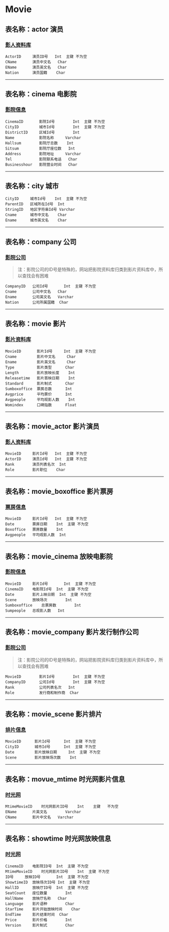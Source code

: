 # Movie
## 表名称：actor	演员
### [影人资料库](http://www.cbooo.cn/peoples)
	ActorID     演员ID号	Int  主键	不为空
	CName	    演员中文名	Char
	EName  	    演员英文名	Char
	Nation 	    演员国籍	Char

------------


## 表名称：cinema	电影院
### [影院信息](cinemadata.json)
	CinemaID       影院Id号		Int  主键	不为空
	CityID	       城市Id号		Int  主键	不为空
	DistrictID     区域Id号		Int
	Name	       影院名称		Varchar
	Hallsum	       影院厅总数	Int
	Sitsum	       影院厅座位数	Int
	Address	       影院地址		Varchar
	Tel            影院联系电话	Char
	Businesshour   影院营业时间	Char

------------

## 表名称：city	城市
	CityID	   城市Id号	Int  主键	不为空
	ParentID   区域所在Id号	Int
	StringID   地区字符串Id号	Varchar
	Cname	   城市中文名	Char
	Ename	   城市英文名	Char

------------

## 表名称：company	公司
### [影院公司](http://www.cbooo.cn/c/6)
>注：影院公司的ID号是特殊的，网站把影院资料库归类到影片资料库中，所以查找会有困难

	CompanyID	公司Id号		Int  主键	不为空
	Cname		公司中文名	Char
	Ename		公司英文名	Varchar
	Nation		公司所属国籍	Char

------------

## 表名称：movie	影片
### [影片资料库](www.cbooo.cn/movie)
	MovieID	      影片Id号		Int  主键	不为空
	Cname	      影片中文名		Char
	Ename	      影片英文名		Char
	Type	      影片类型		Char
	Length	      影片放映长度	Int
	Releasetime   影片首映日期	Int
	Standard      影片制式		Char
	Sumboxoffice  票房总数		Int
	Avgprice      平均票价		Int
	Avgpeople     平均观影人数	Int
	Womindex      口碑指数		Float

------------

## 表名称：movie_actor	影片演员
### [影人资料库](http://www.cbooo.cn/peoples)
	MovieID	    影片Id号	Int  主键	不为空
	ActorID	    演员Id号	Int  主键	不为空
	Rank	    演员列表名次	Int
	Role	    影片职位	Char

------------

## 表名称：movie_boxoffice	影片票房
### [票房信息](http://www.cbooo.cn/BoxOffice/GetDayBoxOffice?num=)
	MovieID	    影片Id号	Int  主键	不为空
	Date	    票房日期	Int  主键	不为空
	Boxoffice   票房数量	Int
	Avgpeople   平均观影人数	Int

------------

## 表名称：movie_cinema	放映电影院
### [影院信息](cinemadata.json)
	MovieID		影片Id号		Int  主键	不为空
	CinemaID	电影院Id号	Int  主键	不为空
	Date		影片上映日期	Int  主键	不为空
	Scene		放映场次		Int
	Sumboxoffice	总票房数		Int
	Sumpeople	总观影人数	Int

------------

## 表名称：movie_company	影片发行制作公司
### [影院公司](http://www.cbooo.cn/c/6)
>注：影院公司的ID号是特殊的，网站把影院资料库归类到影片资料库中，所以查找会有困难

	MovieID	       影片Id号		Int  主键	不为空
	CompanyID      公司Id号		Int  主键	不为空
	Rank	       公司列表名次	Int
	Role	       发行商和制作商	Char

------------

## 表名称：movie_scene	影片排片
### [排片信息](http://www.cbooo.cn/Screen/getScreenData?days=)
	MovieID	     影片Id号		Int  主键	不为空
	CityID	     城市Id号		Int  主键	不为空
	Date         影片放映日期		Int  主键	不为空
	Scene	     影片放映场次数	Int

------------

## 表名称：movue_mtime	时光网影片信息
### [时光网](http://www.mtime.com/)
	MtimeMovieID	时光网影片ID号	Int    主键	不为空
	EName		片英文名		Varchar
	CName		影片中文名	Varchar

------------

## 表名称：showtime	时光网放映信息
### [时光网](http://www.mtime.com/)
	CinemaID	电影院ID号	Int  主键	不为空
	MtimeMovieID	时光网影片ID号	Int  主键	不为空
	ID号		放映ID号		Int  主键	不为空
	ShowtimeID	放映场次ID号	Int  主键	不为空
	HallID		放映厅ID号	Int  主键	不为空
	SeatCount	座位数量		Int
	HallName	放映厅名称	Char
	Language	影片语种		Char
	StarTime	影片开始放映时间	Char
	EndTime		影片结束时间	Char
	Price		影片价格		Int
	Version		影片制式		Char
